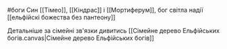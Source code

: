 #боги 
Cин [[Тімео]], [[Кіндрас]] і [[Мортиферум]], бог світла надії
[[ельфійскі божества без пантеону]]

Детальніше за сімейні зв'язки дивитись [[Сімейне дерево Ельфійських богів.canvas|Сімейне дерево Ельфійських богів]]